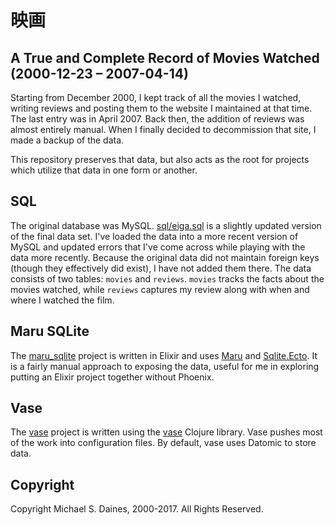 # 映画
## A True and Complete Record of Movies Watched (2000-12-23 – 2007-04-14)

Starting from December 2000, I kept track of all the movies I watched, writing reviews
and posting them to the website I maintained at that time. The last entry was in
April 2007. Back then, the addition of reviews was almost entirely manual. When
I finally decided to decommission that site, I made a backup of the data.

This repository preserves that data, but also acts as the root for projects
which utilize that data in one form or another.

## SQL

The original database was MySQL. [sql/eiga.sql](sql/eiga.sql) is a slightly
updated version of the final data set. I've loaded the data into a more recent
version of MySQL and updated errors that I've come across while playing with the
data more recently. Because the original data did not maintain foreign keys
(though they effectively did exist), I have not added them there. The data
consists of two tables: `movies` and `reviews`. `movies` tracks the facts about
the movies watched, while `reviews` captures my review along with when and where
I watched the film.

## Maru SQLite

The [maru_sqlite](maru_sqlite) project is written in Elixir and uses 
[Maru](https://github.com/elixir-maru/maru) and
[Sqlite.Ecto](https://github.com/jazzyb/sqlite_ecto). It is a fairly manual
approach to exposing the data, useful for me in exploring putting an Elixir
project together without Phoenix.

## Vase

The [vase](vase) project is written using the
[vase](https://github.com/cognitect-labs/vase) Clojure library. Vase pushes most
of the work into configuration files. By default, vase uses Datomic to store
data.

## Copyright

Copyright Michael S. Daines, 2000-2017. All Rights Reserved.
